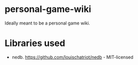 # personal-game-wiki
Ideally meant to be a personal game wiki.

# Libraries used
* nedb. https://github.com/louischatriot/nedb - MIT-licensed
